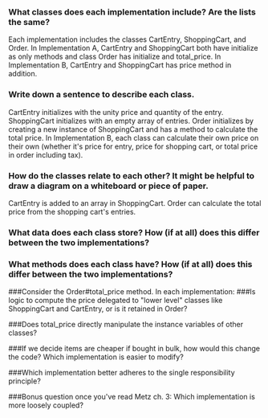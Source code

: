 ### What classes does each implementation include? Are the lists the same?

Each implementation includes the classes CartEntry, ShoppingCart, and Order. In Implementation A, CartEntry and ShoppingCart both have initialize as only methods and class Order has initialize and total_price. In Implementation B, CartEntry and ShoppingCart has price method in addition.

### Write down a sentence to describe each class.

CartEntry initializes with the unity price and quantity of the entry. ShoppingCart initializes with an empty array of entries. Order initializes by creating a new instance of ShoppingCart and has a method to calculate the total price. In Implementation B, each class can calculate their own price on their own (whether it's price for entry, price for shopping cart, or total price in order including tax).

### How do the classes relate to each other? It might be helpful to draw a diagram on a whiteboard or piece of paper.


CartEntry is added to an array in ShoppingCart. Order can calculate the total price from the shopping cart's entries.


### What data does each class store? How (if at all) does this differ between the two implementations?


### What methods does each class have? How (if at all) does this differ between the two implementations?


###Consider the Order#total_price method. In each implementation:
###Is logic to compute the price delegated to "lower level" classes like ShoppingCart and CartEntry, or is it retained in Order?


###Does total_price directly manipulate the instance variables of other classes?


###If we decide items are cheaper if bought in bulk, how would this change the code? Which implementation is easier to modify?


###Which implementation better adheres to the single responsibility principle?


###Bonus question once you've read Metz ch. 3: Which implementation is more loosely coupled?
